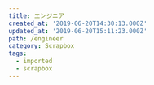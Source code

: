 ```yaml
---
title: エンジニア
created_at: '2019-06-20T14:30:13.000Z'
updated_at: '2019-06-20T15:11:23.000Z'
path: /engineer
category: Scrapbox
tags:
  - imported
  - scrapbox
---
```


